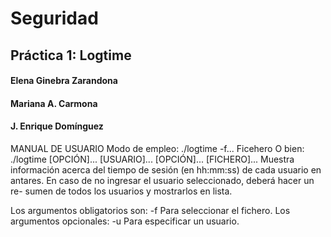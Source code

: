 # Seguridad
## Práctica 1: Logtime
#### Elena Ginebra Zarandona
#### Mariana A. Carmona
#### J. Enrique Domínguez

MANUAL DE USUARIO
Modo de empleo: ./logtime -f... Ficehero
        O bien: ./logtime [OPCIÓN]... [USUARIO]... [OPCIÓN]... [FICHERO]...
Muestra información acerca del tiempo de sesión
(en hh:mm:ss) de cada usuario en antares. En caso de
no ingresar el usuario seleccionado, deberá hacer un re-
sumen de todos los usuarios y mostrarlos en lista.

Los argumentos obligatorios son:
  -f                 Para seleccionar el fichero.
Los argumentos opcionales:
  -u                 Para especificar un usuario.
